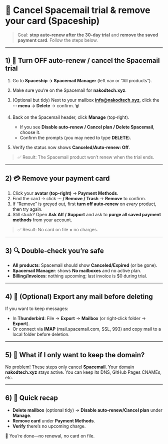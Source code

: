# 🧹 Cancel Spacemail trial & remove your card (Spaceship)

> Goal: **stop auto‑renew after the 30‑day trial** and **remove the saved payment card**. Follow the steps below.

---

## 1) 🚫 Turn OFF auto‑renew / cancel the Spacemail trial

1. Go to **Spaceship → Spacemail Manager** (left nav or “All products”).
2. Make sure you’re on the Spacemail for **nakodtech.xyz**.
3. (Optional but tidy) Next to your mailbox **[info@nakodtech.xyz](mailto:info@nakodtech.xyz)**, click the **⋯ menu → Delete** → confirm. 🗑️
4. Back on the Spacemail header, click **Manage** (top‑right).

   * If you see **Disable auto‑renew / Cancel plan / Delete Spacemail**, choose it.
   * Confirm the prompts (you may need to type **DELETE**).
5. Verify the status now shows **Canceled/Auto‑renew: Off**.

> ✅ Result: The Spacemail product won’t renew when the trial ends.

---

## 2) 💳 Remove your payment card

1. Click your **avatar (top‑right)** → **Payment Methods**.
2. Find the card → click **⋯ / Remove / Trash** → **Remove** to confirm.
3. If “Remove” is greyed out, first **turn off auto‑renew** on *every* product, then try again.
4. Still stuck? Open **Ask Alf / Support** and ask to **purge all saved payment methods** from your account.

> ✅ Result: No card on file = no charges.

---

## 3) 🔍 Double‑check you’re safe

* **All products**: Spacemail should show **Canceled/Expired** (or be gone).
* **Spacemail Manager**: shows **No mailboxes** and no active plan.
* **Billing/Invoices**: nothing upcoming; last invoice is \$0 during trial.

---

## 4) 🧳 (Optional) Export any mail before deleting

If you want to keep messages:

* In **Thunderbird**: File → **Export** → **Mailbox** (or right‑click folder → **Export**).
* Or connect via **IMAP** (mail.spacemail.com, SSL, 993) and copy mail to a local folder before deletion.

---

## 5) 🔐 What if I only want to keep the domain?

No problem! These steps only cancel **Spacemail**. Your domain **nakodtech.xyz** stays active. You can keep its DNS, GitHub Pages CNAMEs, etc.

---

## 6) 🧭 Quick recap

* **Delete mailbox** (optional tidy) → **Disable auto‑renew/Cancel plan** under **Manage**.
* **Remove card** under **Payment Methods**.
* **Verify** there’s no upcoming charge.

🎉 You’re done—no renewal, no card on file.
